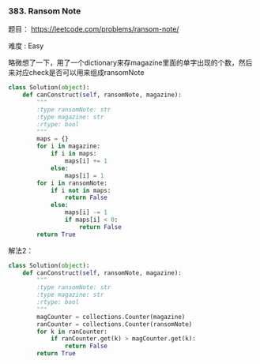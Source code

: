 ### 383. Ransom Note

题目： 
<https://leetcode.com/problems/ransom-note/>


难度 : Easy



略微想了一下，用了一个dictionary来存magazine里面的单字出现的个数，然后来对应check是否可以用来组成ransomNote


```python
class Solution(object):
    def canConstruct(self, ransomNote, magazine):
        """
        :type ransomNote: str
        :type magazine: str
        :rtype: bool
        """
        maps = {}
        for i in magazine:
            if i in maps:
                maps[i] += 1
            else:
                maps[i] = 1
        for i in ransomNote:
            if i not in maps:
                return False
            else:
                maps[i] -= 1
                if maps[i] < 0:
                    return False
        return True
```
解法2：

```python
class Solution(object):
    def canConstruct(self, ransomNote, magazine):
        """
        :type ransomNote: str
        :type magazine: str
        :rtype: bool
        """
        magCounter = collections.Counter(magazine)
        ranCounter = collections.Counter(ransomNote)
        for k in ranCounter:
            if ranCounter.get(k) > magCounter.get(k):
                return False
        return True
```
